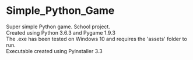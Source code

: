 # Simple_Python_Game
Super simple Python game. School project.<br>
Created using Python 3.6.3 and Pygame 1.9.3<br>
The .exe has been tested on Windows 10 and requires the 'assets' folder to run.<br>
Executable created using Pyinstaller 3.3
